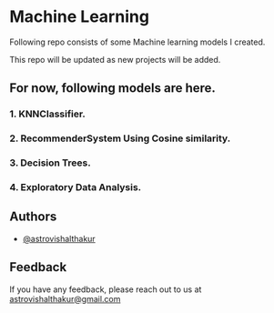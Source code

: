 
# Machine Learning

Following repo consists of some Machine learning models I created.

This repo will be updated as new projects will be added.

## For now, following models are here.

### 1. KNNClassifier.
### 2. RecommenderSystem Using Cosine similarity.
### 3. Decision Trees.
### 4. Exploratory Data Analysis.



## Authors

- [@astrovishalthakur](https://www.github.com/astrovishalthakur)


## Feedback

If you have any feedback, please reach out to us at astrovishalthakur@gmail.com


